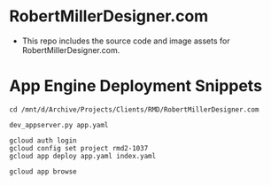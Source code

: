 # RobertMillerDesigner.com

* This repo includes the source code and image assets for RobertMillerDesigner.com.

# App Engine Deployment Snippets
```
cd /mnt/d/Archive/Projects/Clients/RMD/RobertMillerDesigner.com

dev_appserver.py app.yaml

gcloud auth login
gcloud config set project rmd2-1037
gcloud app deploy app.yaml index.yaml

gcloud app browse
```